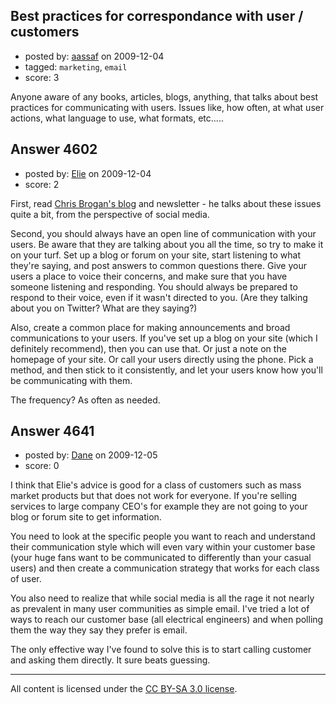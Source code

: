 ## Best practices for correspondance with user / customers

- posted by: [aassaf](https://stackexchange.com/users/-1/1767-aassaf) on 2009-12-04
- tagged: `marketing`, `email`
- score: 3

Anyone aware of any books, articles, blogs, anything, that talks about best practices for communicating with users. Issues like, how often, at what user actions, what language to use, what formats, etc.....


## Answer 4602

- posted by: [Elie](https://stackexchange.com/users/-1/1752-elie) on 2009-12-04
- score: 2

<p>First, read <a href="http://www.chrisbrogan.com/" rel="nofollow">Chris Brogan's blog</a> and newsletter - he talks about these issues quite a bit, from the perspective of social media. </p>

<p>Second, you should always have an open line of communication with your users. Be aware that they are talking about you all the time, so try to make it on your turf. Set up a blog or forum on your site, start listening to what they're saying, and post answers to common questions there. Give your users a place to voice their concerns, and make sure that you have someone listening and responding. You should always be prepared to respond to their voice, even if it wasn't directed to you. (Are they talking about you on Twitter? What are they saying?)</p>

<p>Also, create a common place for making announcements and broad communications to your users. If you've set up a blog on your site (which I definitely recommend), then you can use that. Or just a note on the homepage of your site. Or call your users directly using the phone. Pick a method, and then stick to it consistently, and let your users know how you'll be communicating with them.</p>

<p>The frequency? As often as needed.</p>



## Answer 4641

- posted by: [Dane](https://stackexchange.com/users/-1/1441-dane) on 2009-12-05
- score: 0

I think that Elie's advice is good for a class of customers such as mass market products but that does not work for everyone.  If you're selling services to large company CEO's for example they are not going to your blog or forum site to get information.

You need to look at the specific people you want to reach and understand their communication style which will even vary within your customer base (your huge fans want to be communicated to differently than your casual users) and then create a communication strategy that works for each class of user.

You also need to realize that while social media is all the rage it not nearly as prevalent in many user communities as simple email.  I've tried a lot of ways to reach our customer base (all electrical engineers) and when polling them the way they say they prefer is email.

The only effective way I've found to solve this is to start calling customer and asking them directly.  It sure beats guessing.



---

All content is licensed under the [CC BY-SA 3.0 license](https://creativecommons.org/licenses/by-sa/3.0/).
